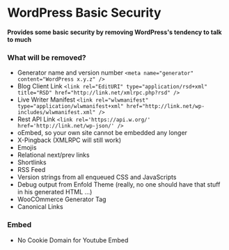 # WordPress Basic Security

**Provides some basic security by removing WordPress's tendency to talk to much**

### What will be removed?
- Generator name and version number ```<meta name="generator" content="WordPress x.y.z" />```
- Blog Client Link ```<link rel="EditURI" type="application/rsd+xml" title="RSD" href="http://link.net/xmlrpc.php?rsd" />```
- Live Writer Manifest ```<link rel="wlwmanifest" type="application/wlwmanifest+xml" href="http://link.net/wp-includes/wlwmanifest.xml" />```
- Rest API Link ```<link rel='https://api.w.org/' href='http://link.net/wp-json/' />```
- oEmbed, so your own site cannot be embedded any longer
- X-Pingback (XMLRPC will still work)
- Emojis
- Relational next/prev links
- Shortlinks
- RSS Feed
- Version strings from all enqueued CSS and JavaScripts
- Debug output from Enfold Theme (really, no one should have that stuff in his generated HTML ...)
- WooCOmmerce Generator Tag
- Canonical Links

### Embed
- No Cookie Domain for Youtube Embed
